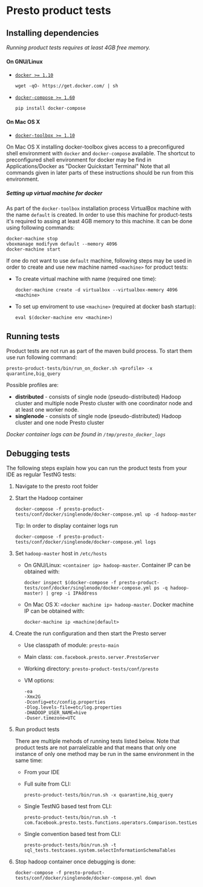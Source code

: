 # Presto product tests

## Installing dependencies

*Running product tests requires at least 4GB free memory.*

#### On GNU/Linux
* [```docker >= 1.10```](https://docs.docker.com/installation/#installation)

    ```
    wget -qO- https://get.docker.com/ | sh
    ```

* [```docker-compose >= 1.60```](https://docs.docker.com/compose/install/)

    ```
    pip install docker-compose
    ```

#### On Mac OS X

* [```docker-toolbox >= 1.10```](https://www.docker.com/products/docker-toolbox)

On Mac OS X installing docker-toolbox gives access to a preconfigured shell environment
with ```docker``` and ```docker-compose``` available. The shortcut to preconfigured
shell environment for docker may be find in Applications/Docker as "Docker Quickstart Terminal"
Note that all commands given in later parts of these instructions should be run from this
environment.

##### Setting up virtual machine for docker

As part of the ```docker-toolbox``` installation process VirtualBox machine with the
name ```default``` is created. In order to use this machine for product-tests it's required
to assing at least 4GB memory to this machine. It can be done using following commands:

```
docker-machine stop
vboxmanage modifyvm default --memory 4096
docker-machine start
```

If one do not want to use ```default``` machine, following steps may be used in order to create and use new machine named ```<machine>``` for product tests:

* To create virtual machine with name <machine> (required one time):

    ```
    docker-machine create -d virtualbox --virtualbox-memory 4096 <machine>
    ```

* To set up enviroment to use ```<machine>``` (required at docker bash startup):

    ```
    eval $(docker-machine env <machine>)
    ```


## Running tests

Product tests are not run as part of the maven build process. To start them use run following command:

```
presto-product-tests/bin/run_on_docker.sh <profile> -x quarantine,big_query
```

Possible profiles are:
- **distributed** - consists of single node (pseudo-distributed) Hadoop cluster and multiple node Presto cluster
    with one coordinator node and at least one worker node.
- **singlenode** - consists of single node (pseudo-distributed) Hadoop cluster and one node Presto cluster

*Docker container logs can be found in ```/tmp/presto_docker_logs```*

## Debugging tests

The following steps explain how you can run the product tests from your IDE as regular TestNG tests:

1. Navigate to the presto root folder

2. Start the Hadoop container

    ```
    docker-compose -f presto-product-tests/conf/docker/singlenode/docker-compose.yml up -d hadoop-master
    ```
    
    Tip: In order to display container logs run

    ```
    docker-compose -f presto-product-tests/conf/docker/singlenode/docker-compose.yml logs
    ```
    
3. Set ```hadoop-master``` host in ```/etc/hosts```

    - On GNU/Linux: ```<container ip> hadoop-master```. Container IP can be obtained with:

        ```
        docker inspect $(docker-compose -f presto-product-tests/conf/docker/singlenode/docker-compose.yml ps -q hadoop-master) | grep -i IPAddress
        ```

    - On Mac OS X: ```<docker machine ip> hadoop-master```. Docker machine IP can be obtained with:

        ```
        docker-machine ip <machine|default>
        ```
    
4. Create the run configuration and then start the Presto server
    
    - Use classpath of module: ```presto-main```
    - Main class: ```com.facebook.presto.server.PrestoServer```
    - Working directory: ```presto-product-tests/conf/presto```
    - VM options:

        ```
        -ea
        -Xmx2G
        -Dconfig=etc/config.properties
        -Dlog.levels-file=etc/log.properties
        -DHADOOP_USER_NAME=hive
        -Duser.timezone=UTC
        ```

5. Run product tests

    There are multiple mehods of running tests listed below. Note that product tests are
    not parralelizable and that means that only one instance of only one method may be run
    in the same environment in the same time:

    - From your IDE
    - Full suite from CLI:

        ```
        presto-product-tests/bin/run.sh -x quarantine,big_query
        ```

    - Single TestNG based test from CLI:

        ```
        presto-product-tests/bin/run.sh -t com.facebook.presto.tests.functions.operators.Comparison.testLessThanOrEqualOperatorExists
        ```

    - Single convention based test from CLI:

        ```
        presto-product-tests/bin/run.sh -t sql_tests.testcases.system.selectInformationSchemaTables
        ```
    
6. Stop hadoop container once debugging is done:

    ```
    docker-compose -f presto-product-tests/conf/docker/singlenode/docker-compose.yml down
    ```
